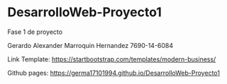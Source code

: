 # DesarrolloWeb-Proyecto1
Fase 1 de proyecto

Gerardo Alexander Marroquin Hernandez
7690-14-6084

Link Template:
https://startbootstrap.com/templates/modern-business/

Github pages:
https://germa17101994.github.io/DesarrolloWeb-Proyecto1